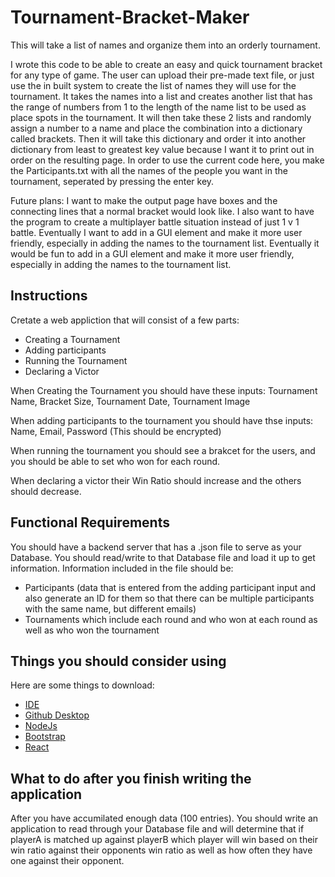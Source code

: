 # Tournament-Bracket-Maker
This will take a list of names and organize them into an orderly tournament.

I wrote this code to be able to create an easy and quick tournament bracket for any type of game. The user can upload their pre-made text file, or just use the in built system to create the list of names they will use for the tournament. It takes the names into a list and creates another list that has the range of numbers from 1 to the length of the name list to be used as place spots in the tournament. It will then take these 2 lists and randomly assign a number to a name and place the combination into a dictionary called brackets. Then it will take this dictionary and order it into another dictionary from least to greatest key value because I want it to print out in order on the resulting page. In order to use the current code here, you make the Participants.txt with all the names of the people you want in the tournament, seperated by pressing the enter key.

Future plans: I want to make the output page have boxes and the connecting lines that a normal bracket would look like.
I also want to have the program to create a multiplayer battle situation instead of just 1 v 1 battle.
Eventually I want to add in a GUI element and make it more user friendly, especially in adding the names to the tournament list.
Eventually it would be fun to add in a GUI element and make it more user friendly, especially in adding the names to the tournament list.


## Instructions
Cretate a web appliction that will consist of a few parts:
* Creating a Tournament
* Adding participants
* Running the Tournament
* Declaring a Victor

When Creating the Tournament you should have these inputs:
Tournament Name, Bracket Size, Tournament Date, Tournament Image

When adding participants to the tournament you should have thse inputs:
Name, Email, Password (This should be encrypted)

When running the tournament you should see a brakcet for the users, and you should be able to set who won for each round.

When declaring a victor their Win Ratio should increase and the others should decrease.

## Functional Requirements
You should have a backend server that has a .json file to serve as your Database. You should read/write to that Database file and load it up to get information. Information included in the file should be:
* Participants (data that is entered from the adding participant input and also generate an ID for them so that there can be multiple participants with the same name, but different emails)
* Tournaments which include each round and who won at each round as well as who won the tournament


## Things you should consider using
Here are some things to download:
* [IDE](https://code.visualstudio.com/)
* [Github Desktop](https://desktop.github.com/)
* [NodeJs](https://nodejs.org/en/)
* [Bootstrap](https://getbootstrap.com/)
* [React](https://reactjs.org/)


## What to do after you finish writing the application
After you have accumilated enough data (100 entries). You should write an application to read through your Database file and will determine that if playerA is matched up against playerB which player will win based on their win ratio against their opponents win ratio as well as how often they have one against their opponent.
